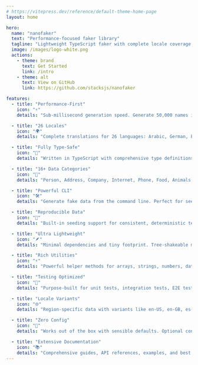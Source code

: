 ```yaml
---
# https://vitepress.dev/reference/default-theme-home-page
layout: home

hero:
  name: "nanofaker"
  text: "Performance-focused faker library"
  tagline: "Lightweight TypeScript faker with complete locale coverage. Blazing fast, type-safe, and comprehensive."
  image: /images/logo-white.png
  actions:
    - theme: brand
      text: Get Started
      link: /intro
    - theme: alt
      text: View on GitHub
      link: https://github.com/stacksjs/nanofaker

features:
  - title: "Performance-First"
    icon: "⚡"
    details: "Sub-millisecond generation speed. Generate 50,000 names in just ~18ms. Built for performance from the ground up."

  - title: "26 Locales"
    icon: "🌍"
    details: "Complete translations for 26 languages: Arabic, German, English, Spanish, French, Portuguese, Chinese, and many more."

  - title: "Fully Type-Safe"
    icon: "📝"
    details: "Written in TypeScript with comprehensive type definitions. Excellent IDE support with autocomplete and inline documentation."

  - title: "16+ Data Categories"
    icon: "🎯"
    details: "Person, Address, Company, Internet, Phone, Food, Animals, Sports, Music, Commerce, Books, Vehicles, Words, Tech, System, Science, and more."

  - title: "Powerful CLI"
    icon: "🛠️"
    details: "Generate fake data from the command line. Perfect for seeding databases, creating fixtures, and testing APIs."

  - title: "Reproducible Data"
    icon: "🔄"
    details: "Built-in seeding support for consistent, deterministic test data. Same seed always produces the same results."

  - title: "Ultra Lightweight"
    icon: "🪶"
    details: "Minimal dependencies and tiny footprint. Tree-shakeable modules for optimized bundle sizes in production."

  - title: "Rich Utilities"
    icon: "⚡"
    details: "Powerful helper methods for arrays, strings, numbers, dates, and unique value generation with collision detection."

  - title: "Testing Optimized"
    icon: "🧪"
    details: "Purpose-built for unit tests, integration tests, E2E tests, and realistic test fixtures with locale support."

  - title: "Locale Variants"
    icon: "🌐"
    details: "Region-specific data with variants like en-US, en-GB, es-MX, fr-CA, and more for precise localization."

  - title: "Zero Config"
    icon: "🔌"
    details: "Works out of the box with sensible defaults. Optional configuration for advanced use cases and customization."

  - title: "Extensive Documentation"
    icon: "📚"
    details: "Comprehensive guides, API references, examples, and best practices for every feature and locale."
---
```


<Home />
